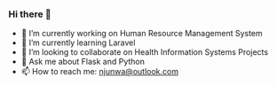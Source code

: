 ### Hi there 👋

<!--
**Njunwa1/njunwa1** is a ✨ _special_ ✨ repository because its `README.md` (this file) appears on your GitHub profile.

Here are some ideas to get you started:

- 🔭 I’m currently working on ...
- 🌱 I’m currently learning ...
- 👯 I’m looking to collaborate on ...
- 🤔 I’m looking for help with ...
- 💬 Ask me about ...
- 📫 How to reach me: ...
- 😄 Pronouns: ...
- ⚡ Fun fact: ...
-->

- 🔭 I’m currently working on Human Resource Management System
- 🌱 I’m currently learning Laravel
- 👯 I’m looking to collaborate on Health Information Systems Projects 
- 💬 Ask me about Flask and Python
- 📫 How to reach me: njunwa@outlook.com
